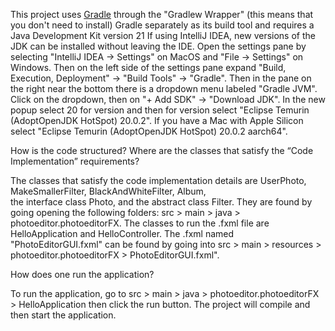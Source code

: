 This project uses [Gradle](https://gradle.org) through the "Gradlew Wrapper" (this means that you don't need to
install) Gradle separately as its build tool and requires a Java
Development Kit version 21 If using IntelliJ IDEA, new versions of the JDK can be installed without leaving the IDE.
Open the settings pane by selecting "IntelliJ IDEA -> Settings" on MacOS and "File -> Settings" on Windows. Then
on the left side of the settings pane expand "Build, Execution, Deployment" -> "Build Tools" -> "Gradle". Then in
the pane on the right near the bottom there is a dropdown menu labeled "Gradle JVM". Click on the dropdown, then on
"+ Add SDK" -> "Download JDK". In the new popup select 20 for version and then for version select
"Eclipse Temurin (AdoptOpenJDK HotSpot) 20.0.2". If you have a Mac with Apple Silicon select
"Eclipse Temurin (AdoptOpenJDK HotSpot) 20.0.2 aarch64".


How is the code structured? Where are the classes that satisfy the “Code Implementation” requirements?

The classes that satisfy the code implementation details are UserPhoto, MakeSmallerFilter, BlackAndWhiteFilter, Album,  
the interface class Photo, and the abstract class Filter.
They are found by going opening the following folders: src > main > java > photoeditor.photoeditorFX.
The classes to run the .fxml file are HelloApplication and HelloController. The .fxml named "PhotoEditorGUI.fxml" can 
be found by going into src > main > resources > photoeditor.photoeditorFX > PhotoEditorGUI.fxml".


How does one run the application?

To run the application, go to src > main > java > photoeditor.photoeditorFX > HelloApplication then click the run button.
The project will compile and then start the application.
